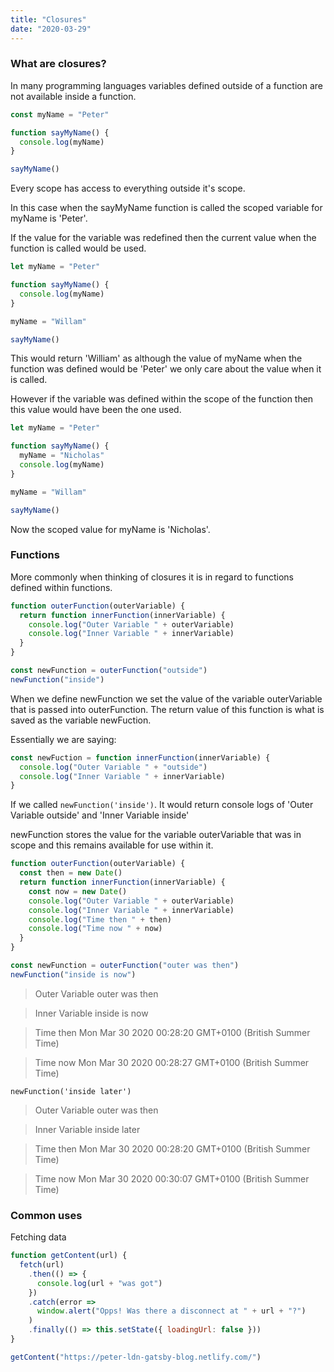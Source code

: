 ```yaml
---
title: "Closures"
date: "2020-03-29"
---
```


### What are closures?

In many programming languages variables defined outside of a function are not available inside a function.

```js
const myName = "Peter"

function sayMyName() {
  console.log(myName)
}

sayMyName()
```

Every scope has access to everything outside it's scope.

In this case when the sayMyName function is called the scoped variable for myName is 'Peter'.

If the value for the variable was redefined then the current value when the function is called would be used.

```js
let myName = "Peter"

function sayMyName() {
  console.log(myName)
}

myName = "Willam"

sayMyName()
```

This would return 'William' as although the value of myName when the function was defined would be 'Peter' we only care about the value when it is called.

However if the variable was defined within the scope of the function then this value would have been the one used.

```js
let myName = "Peter"

function sayMyName() {
  myName = "Nicholas"
  console.log(myName)
}

myName = "Willam"

sayMyName()
```

Now the scoped value for myName is 'Nicholas'.

### Functions

More commonly when thinking of closures it is in regard to functions defined within functions.

```js
function outerFunction(outerVariable) {
  return function innerFunction(innerVariable) {
    console.log("Outer Variable " + outerVariable)
    console.log("Inner Variable " + innerVariable)
  }
}

const newFunction = outerFunction("outside")
newFunction("inside")
```

When we define newFunction we set the value of the variable outerVariable that is passed into outerFunction. The return value of this function is what is saved as the variable newFuction.

Essentially we are saying:

```js
const newFuction = function innerFunction(innerVariable) {
  console.log("Outer Variable " + "outside")
  console.log("Inner Variable " + innerVariable)
}
```

If we called `newFunction('inside')`. It would return console logs of 'Outer Variable outside' and 'Inner Variable inside'

newFunction stores the value for the variable outerVariable that was in scope and this remains available for use within it.

```js
function outerFunction(outerVariable) {
  const then = new Date()
  return function innerFunction(innerVariable) {
    const now = new Date()
    console.log("Outer Variable " + outerVariable)
    console.log("Inner Variable " + innerVariable)
    console.log("Time then " + then)
    console.log("Time now " + now)
  }
}

const newFunction = outerFunction("outer was then")
newFunction("inside is now")
```

> Outer Variable outer was then

> Inner Variable inside is now

> Time then Mon Mar 30 2020 00:28:20 GMT+0100 (British Summer Time)

> Time now Mon Mar 30 2020 00:28:27 GMT+0100 (British Summer Time)

```
newFunction('inside later')
```

> Outer Variable outer was then

> Inner Variable inside later

> Time then Mon Mar 30 2020 00:28:20 GMT+0100 (British Summer Time)

> Time now Mon Mar 30 2020 00:30:07 GMT+0100 (British Summer Time)

### Common uses

Fetching data

```js
function getContent(url) {
  fetch(url)
    .then(() => {
      console.log(url + "was got")
    })
    .catch(error =>
      window.alert("Opps! Was there a disconnect at " + url + "?")
    )
    .finally(() => this.setState({ loadingUrl: false }))
}

getContent("https://peter-ldn-gatsby-blog.netlify.com/")
```
